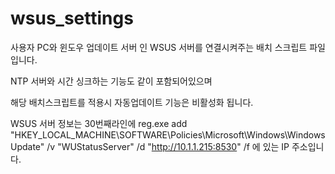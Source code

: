 # wsus_settings

사용자 PC와 윈도우 업데이트 서버 인 WSUS 서버를 연결시켜주는 배치 스크립트 파일입니다.

NTP 서버와 시간 싱크하는 기능도 같이 포함되어있으며 

해당 배치스크립트를 적용시 자동업데이트 기능은 비활성화 됩니다.

WSUS 서버 정보는 30번째라인에 reg.exe add "HKEY_LOCAL_MACHINE\SOFTWARE\Policies\Microsoft\Windows\WindowsUpdate" /v "WUStatusServer" /d "http://10.1.1.215:8530" /f
에 있는 IP 주소입니다.

